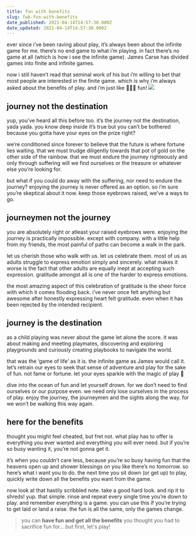 ```yaml
---
title: fun with benefits
slug: fwb-fun-with-benefits
date_published: 2021-04-14T14:57:30.000Z
date_updated: 2021-04-14T14:57:30.000Z
---
```


ever since i’ve been raving about play, it’s always been about the infinite game for me. there’s no end game to what i’m playing. in fact there’s no game at all (which is how i see the infinite game). James Carse has divided games into finite and infinite games.

now i still haven’t read that seminal work of his but i’m willing to bet that most people are interested in the finite game. which is why i’m always asked about the benefits of play. and i’m just like 🤷🏻‍♂️ fun!
![](https://images.unsplash.com/photo-1536825211030-094de935f680?crop=entropy&amp;cs=tinysrgb&amp;fit=max&amp;fm=jpg&amp;ixid=MnwxNDIyNzR8MHwxfHNlYXJjaHwyfHxqb3VybmV5fGVufDB8fHx8MTYxODQxMTU5OA&amp;ixlib=rb-1.2.1&amp;q=80&amp;w=1080)
## journey not the destination

yup, you’ve heard all this before too. it’s the journey not the destination, yada yada. you know deep inside it’s true but you can’t be bothered because you gotta have your eyes on the prize right?

we’re conditioned since forever to believe that the future is where fortune lies waiting. that we must trudge diligently towards that pot of gold on the other side of the rainbow. that we must endure the journey righteously and only through suffering will we find ourselves or the treasure or whatever else you’re looking for.

but what if you could do away with the suffering, nor need to endure the journey? enjoying the journey is never offered as an option. so i’m sure you’re skeptical about it now. keep those eyebrows raised, we’ve a ways to go.

## journeymen not the journey

you are absolutely right or atleast your raised eyebrows were. enjoying the journey is practically impossible. except with company. with a little help from my friends, the most painful of paths can become a walk in the park.

let us cherish those who walk with us. let us celebrate them. most of us as adults struggle to express emotion simply and sincerely. what makes it worse is the fact that other adults are equally inept at accepting such expression. gratitude amongst all is one of the harder to express emotions.

the most amazing aspect of this celebration of gratitude is the sheer force with which it comes flooding back. i’ve never once felt anything but awesome after honestly expressing heart felt gratitude. even when it has been rejected by the intended recipient.

## journey is the destination

as a child playing was never about the game let alone the score. it was about making and meeting playmates, discovering and exploring playgrounds and curiously creating playbooks to navigate the world.

that was the ‘game of life’ as it is. the infinite game as James would call it. let’s retrain our eyes to seek that sense of adventure and play for the sake of fun. not fame or fortune. let your eyes sparkle with the magic of play 🤩

dive into the ocean of fun and let yourself drown. for we don’t need to find ourselves or our purpose even. we need only lose ourselves in the process of play. enjoy the journey, the journeymen and the sights along the way. for we won’t be walking this way again.

## here for the benefits

thought you might feel cheated, but fret not. what play has to offer is everything you ever wanted and everything you will ever need. but if you’re so busy wanting it, you’re not gonna get it.

it’s when you couldn’t care less, because you’re so busy having fun that the heavens open up and shower blessings on you like there’s no tomorrow. so here’s what i want you to do. the next time you sit down (or get up) to play, quickly write down all the benefits you want from the game.

now look at that hastily scribbled note. take a good hard look. and rip it to shreds! yup. that simple. rinse and repeat every single time you’re down to play. and remember everything is a game. you can use this if you’re trying to get laid or land a raise. the fun is all the same, only the games change. 

> you can **have fun and get all the benefits** you thought you had to sacrifice fun for... but first, let's play! 
